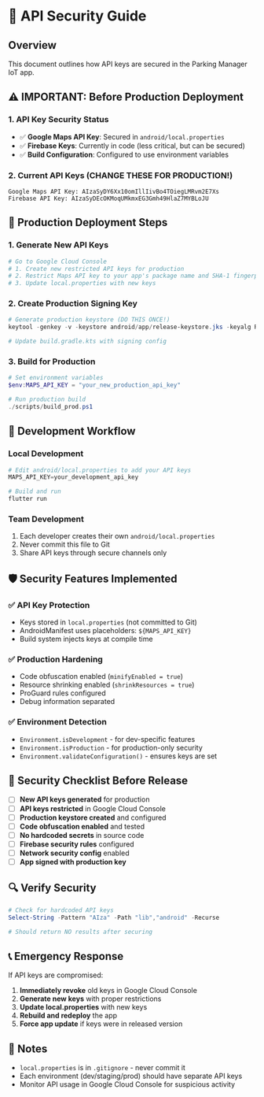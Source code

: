 # 🔐 API Security Guide

## Overview

This document outlines how API keys are secured in the Parking Manager IoT app.

## ⚠️ IMPORTANT: Before Production Deployment

### 1. **API Key Security Status**

- ✅ **Google Maps API Key**: Secured in `android/local.properties`
- ✅ **Firebase Keys**: Currently in code (less critical, but can be secured)
- ✅ **Build Configuration**: Configured to use environment variables

### 2. **Current API Keys (CHANGE THESE FOR PRODUCTION!)**

```
Google Maps API Key: AIzaSyDY6Xx10omIllIivBo4TOiegLMRvm2E7Xs
Firebase API Key: AIzaSyDEcOKMoqUMkmxEG3Gmh49HlaZ7MYBLoJU
```

## 🚀 Production Deployment Steps

### 1. **Generate New API Keys**

```powershell
# Go to Google Cloud Console
# 1. Create new restricted API keys for production
# 2. Restrict Maps API key to your app's package name and SHA-1 fingerprint
# 3. Update local.properties with new keys
```

### 2. **Create Production Signing Key**

```powershell
# Generate production keystore (DO THIS ONCE!)
keytool -genkey -v -keystore android/app/release-keystore.jks -keyalg RSA -keysize 2048 -validity 10000 -alias upload

# Update build.gradle.kts with signing config
```

### 3. **Build for Production**

```powershell
# Set environment variables
$env:MAPS_API_KEY = "your_new_production_api_key"

# Run production build
./scripts/build_prod.ps1
```

## 🔧 Development Workflow

### Local Development

```powershell
# Edit android/local.properties to add your API keys
MAPS_API_KEY=your_development_api_key

# Build and run
flutter run
```

### Team Development

1. Each developer creates their own `android/local.properties`
2. Never commit this file to Git
3. Share API keys through secure channels only

## 🛡️ Security Features Implemented

### ✅ **API Key Protection**

- Keys stored in `local.properties` (not committed to Git)
- AndroidManifest uses placeholders: `${MAPS_API_KEY}`
- Build system injects keys at compile time

### ✅ **Production Hardening**

- Code obfuscation enabled (`minifyEnabled = true`)
- Resource shrinking enabled (`shrinkResources = true`)
- ProGuard rules configured
- Debug information separated

### ✅ **Environment Detection**

- `Environment.isDevelopment` - for dev-specific features
- `Environment.isProduction` - for production-only security
- `Environment.validateConfiguration()` - ensures keys are set

## 🚨 Security Checklist Before Release

- [ ] **New API keys generated** for production
- [ ] **API keys restricted** in Google Cloud Console
- [ ] **Production keystore created** and configured
- [ ] **Code obfuscation enabled** and tested
- [ ] **No hardcoded secrets** in source code
- [ ] **Firebase security rules** configured
- [ ] **Network security config** enabled
- [ ] **App signed with production key**

## 🔍 Verify Security

```powershell
# Check for hardcoded API keys
Select-String -Pattern "AIza" -Path "lib","android" -Recurse

# Should return NO results after securing
```

## 📞 Emergency Response

If API keys are compromised:

1. **Immediately revoke** old keys in Google Cloud Console
2. **Generate new keys** with proper restrictions
3. **Update local.properties** with new keys
4. **Rebuild and redeploy** the app
5. **Force app update** if keys were in released version

## 📝 Notes

- `local.properties` is in `.gitignore` - never commit it
- Each environment (dev/staging/prod) should have separate API keys
- Monitor API usage in Google Cloud Console for suspicious activity
